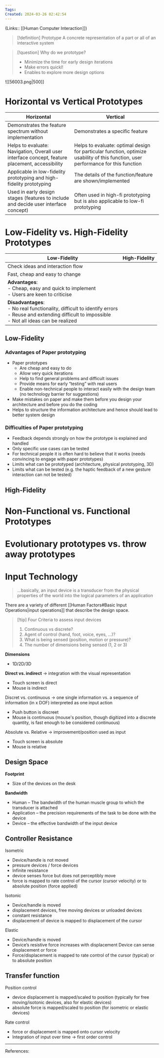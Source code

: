 ```yaml
---
Tags: 
Created: 2024-03-26 02:42:54
---
```

(Links:: [[Human Computer Interaction]])

> [!definition] Prototype
> A concrete representation of a part or all of an interactive system

> [!question] Why do we prototype?
> - Minimize the time for early design iterations
> - Make errors quickl!
> - Enables to explore more design options

![[56003.png|500]]

# Horizontal vs Vertical Prototypes

| Horizontal                                                                                      | Vertical                                                                                                                           |
| ----------------------------------------------------------------------------------------------- | ---------------------------------------------------------------------------------------------------------------------------------- |
| Demonstrates the feature spectrum without implementation                                        | Demonstrates a specific feature                                                                                                    |
| Helps to evaluate: Navigation, Overall user interface concept, feature placement, accessibility | Helps to evaluate: optimal design for particular function, optimize usability of this function, user performance for this function |
| Applicable in low-fidelity prototyping and high-fidelity prototyping                            | The details of the function/feature are shown/implemented                                                                          |
| Used in early design stages (features to include and decide user interface concept)             | Often used in high-fi prototyping but is also applicable to low-fi prototyping                                                     |
# Low-Fidelity vs. High-Fidelity Prototypes

| Low-Fidelity                                                                                                                                                          | High-Fidelity |
| --------------------------------------------------------------------------------------------------------------------------------------------------------------------- | ------------- |
| Check ideas and interaction flow                                                                                                                                      |               |
| Fast, cheap and easy to change                                                                                                                                        |               |
| **Advantages**: <br> - Cheap, easy and quick to implement <br> - Users are keen to criticise                                                                          |               |
| **Disadvantages**: <br> - No real functionality, difficult to identify errors <br> - Reuse and extending difficult to impossible <br> - Not all ideas can be realized |               |

## Low-Fidelity
### Advantages of Paper prototyping
- Paper prototypes  
	- Are cheap and easy to do  
	- Allow very quick iterations  
	- Help to find general problems and difficult issues 
	- Provide means for early “testing” with real users 
	- Enable non-technical people to interact easily with the design team (no technology barrier for suggestions)
- Make mistakes on paper and make them before you design your architecture and before you do the coding
- Helps to structure the information architecture and hence should lead to better system design

### Difficulties of Paper prototyping
- Feedback depends strongly on how the prototype is explained and handled
- Only specific use cases can be tested
- For technical people it is often hard to believe that it works (needs convincing to engage with paper prototypes)
- Limits what can be prototyped (architecture, physical prototyping, 3D)
- Limits what can be tested (e.g. the haptic feedback of a new gesture interaction can not be tested)
## High-Fidelity
# Non-Functional vs. Functional Prototypes
# Evolutionary prototypes vs. throw away prototypes
# Input Technology
> ...basically, an input device is a transducer from the physical properties of the world into the logical parameters of an application

There are a variety of different [[Human Factors#Basic Input Operations|input operations]] that describe the design space.

> [!tip] Four Criteria to assess input devices
> 1. Continuous vs discrete?
> 2. Agent of control (hand, foot, voice, eyes, ...)?
> 3. What is being sensed (position, motion or pressure)?
> 4. The number of dimensions being sensed (1, 2 or 3)

**Dimensions**
- 1D/2D/3D

**Direct vs. indirect**
-> integration with the visual representation
- Touch screen is direct
- Mouse is indirect

Discret vs. continuous
-> one single information vs. a sequence of information (in x DOF) interpreted as one input action
- Push button is discreet
- Mouse is continuous (mouse's position, though digitized into a discrete quantity, is fast enough to be considered continuous)

Absolute vs. Relative
-> improvement/position used as input
- Touch screen is absolute
- Mouse is relative

## Design Space
**Footprint**
- Size of the devices on the desk  

**Bandwidth**
- Human – The bandwidth of the human muscle group to which the transducer is attached  
- Application – the precision requirements of the task to be done with the device  
- Device – the effective bandwidth of the input device
## Controller Resistance
Isometric
- Device/handle is not moved
- pressure devices / force devices
- Infinite resistance
- device senses force but does not perceptibly move
- force is mapped to rate control of the cursor (cursor velocity) or to absolute position (force applied)

Isotonic
- Device/handle is moved
- displacement devices, free moving devices or unloaded devices
- constant resistance
- displacement of device is mapped to displacement of the cursor 

Elastic
- Device/handle is moved
- Device’s resistive force increases with displacement Device can sense displacement or force
- Force/displacement is mapped to rate control of the cursor (typical) or to absolute position
## Transfer function
Position control
- device displacement is mapped/scaled to position (typically for free moving/isotonic devices, also for elastic devices)
- absolute force is mapped/scaled to position (for isometric or elastic devices)

Rate control
- force or displacement is mapped onto cursor velocity 
- Integration of input over time -> first order control

---
References:
